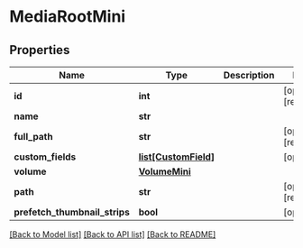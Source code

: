 # MediaRootMini

## Properties

Name | Type | Description | Notes
------------ | ------------- | ------------- | -------------
**id** | **int** |  | [optional] [readonly] 
**name** | **str** |  | 
**full_path** | **str** |  | [optional] [readonly] 
**custom_fields** | [**list[CustomField]**](CustomField.md) |  | [optional] 
**volume** | [**VolumeMini**](VolumeMini.md) |  | 
**path** | **str** |  | [optional] [readonly] 
**prefetch_thumbnail_strips** | **bool** |  | [optional] 

[[Back to Model list]](../#documentation-for-models) [[Back to API list]](../#documentation-for-api-endpoints) [[Back to README]](../)


